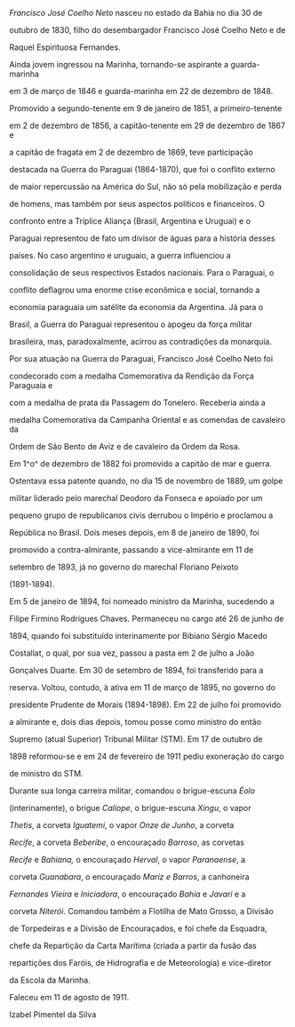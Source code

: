 

*Francisco José Coelho Neto* nasceu no estado da Bahia no dia 30 de

outubro de 1830, filho do desembargador Francisco José Coelho Neto e de

Raquel Espirituosa Fernandes.



Ainda jovem ingressou na Marinha, tornando-se aspirante a guarda-marinha

em 3 de março de 1846 e guarda-marinha em 22 de dezembro de 1848.

Promovido a segundo-tenente em 9 de janeiro de 1851, a primeiro-tenente

em 2 de dezembro de 1856, a capitão-tenente em 29 de dezembro de 1867 e

a capitão de fragata em 2 de dezembro de 1869, teve participação

destacada na Guerra do Paraguai (1864-1870), que foi o conflito externo

de maior repercussão na América do Sul, não só pela mobilização e perda

de homens, mas também por seus aspectos políticos e financeiros. O

confronto entre a Tríplice Aliança (Brasil, Argentina e Uruguai) e o

Paraguai representou de fato um divisor de águas para a história desses

países. No caso argentino e uruguaio, a guerra influenciou a

consolidação de seus respectivos Estados nacionais. Para o Paraguai, o

conflito deflagrou uma enorme crise econômica e social, tornando a

economia paraguaia um satélite da economia da Argentina. Já para o

Brasil, a Guerra do Paraguai representou o apogeu da força militar

brasileira, mas, paradoxalmente, acirrou as contradições da monarquia.



Por sua atuação na Guerra do Paraguai, Francisco José Coelho Neto foi

condecorado com a medalha Comemorativa da Rendição da Força Paraguaia e

com a medalha de prata da Passagem do Tonelero. Receberia ainda a

medalha Comemorativa da Campanha Oriental e as comendas de cavaleiro da

Ordem de São Bento de Aviz e de cavaleiro da Ordem da Rosa.



Em 1^o^ de dezembro de 1882 foi promovido a capitão de mar e guerra.

Ostentava essa patente quando, no dia 15 de novembro de 1889, um golpe

militar liderado pelo marechal Deodoro da Fonseca e apoiado por um

pequeno grupo de republicanos civis derrubou o Império e proclamou a

República no Brasil. Dois meses depois, em 8 de janeiro de 1890, foi

promovido a contra-almirante, passando a vice-almirante em 11 de

setembro de 1893, já no governo do marechal Floriano Peixoto

(1891-1894).



Em 5 de janeiro de 1894, foi nomeado ministro da Marinha, sucedendo a

Filipe Firmino Rodrigues Chaves. Permaneceu no cargo até 26 de junho de

1894, quando foi substituído interinamente por Bibiano Sérgio Macedo

Costallat, o qual, por sua vez, passou a pasta em 2 de julho a João

Gonçalves Duarte. Em 30 de setembro de 1894, foi transferido para a

reserva. Voltou, contudo, à ativa em 11 de março de 1895, no governo do

presidente Prudente de Morais (1894-1898). Em 22 de julho foi promovido

a almirante e, dois dias depois, tomou posse como ministro do então

Supremo (atual Superior) Tribunal Militar (STM). Em 17 de outubro de

1898 reformou-se e em 24 de fevereiro de 1911 pediu exoneração do cargo

de ministro do STM.



Durante sua longa carreira militar, comandou o brigue-escuna *Éolo*

(interinamente), o brigue *Calíope*, o brigue-escuna *Xingu*, o vapor

*Thetis*, a corveta *Iguatemi*, o vapor *Onze de Junho*, a corveta

*Recife*, a corveta *Beberibe*, o encouraçado *Barroso*, as corvetas

*Recife* e *Bahiana,* o encouraçado *Herval*, o vapor *Paranaense*, a

corveta *Guanabara*, o encouraçado *Mariz e Barros*, a canhoneira

*Fernandes Vieira* e *Iniciadora*, o encouraçado *Bahia* e *Javari* e a

corveta *Niterói*. Comandou também a Flotilha de Mato Grosso, a Divisão

de Torpedeiras e a Divisão de Encouraçados, e foi chefe da Esquadra,

chefe da Repartição da Carta Marítima (criada a partir da fusão das

repartições dos Faróis, de Hidrografia e de Meteorologia) e vice-diretor

da Escola da Marinha.



Faleceu em 11 de agosto de 1911.



Izabel Pimentel da Silva



